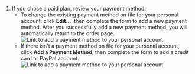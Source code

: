 1. If you chose a paid plan, review your payment method.
   - To change the existing payment method on file for your personal account, click **Edit...**, then complete the form to add a new payment method. After you successfully add a new payment method, you will automatically return to the order page.
     ![Link to add a payment method to your personal account](/assets/images/help/marketplace/marketplace-edit-payment-method-personal.png)
   - If there isn't a payment method on file for your personal account, click **Add a Payment Method**, then complete the form to add a credit card or PayPal account.
     ![Link to add a payment method to your personal account](/assets/images/help/marketplace/marketplace-add-payment-method-personal.png)
